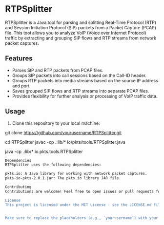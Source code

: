 # RTPSplitter

RTPSplitter is a Java tool for parsing and splitting Real-Time Protocol (RTP) and Session Initiation Protocol (SIP) packets from a Packet Capture (PCAP) file. This tool allows you to analyze VoIP (Voice over Internet Protocol) traffic by extracting and grouping SIP flows and RTP streams from network packet captures.

## Features

- Parses SIP and RTP packets from PCAP files.
- Groups SIP packets into call sessions based on the Call-ID header.
- Groups RTP packets into media streams based on the source IP address and port.
- Saves grouped SIP flows and RTP streams into separate PCAP files.
- Provides flexibility for further analysis or processing of VoIP traffic data.

## Usage

1. Clone this repository to your local machine:


git clone https://github.com/yourusername/RTPSplitter.git

cd RTPSplitter
javac -cp .:lib/* io/pkts/tools/RTPSplitter.java

java -cp .:lib/* io.pkts.tools.RTPSplitter
```bash
Dependencies
RTPSplitter uses the following dependencies:

pkts.io: A Java library for working with network packet captures.
pkts-io-pkts-2.0.1.jar: The pkts.io library JAR file.

Contributing
Contributions are welcome! Feel free to open issues or pull requests for any bugs or enhancements you'd like to see.

License
This project is licensed under the MIT License - see the LICENSE.md file for details.


Make sure to replace the placeholders (e.g., `yourusername`) with your actual GitHub username and adjust any paths or instructions as needed. Additionally, if you have any specific setup instructions or additional details about the tool, feel free to add them to the README.md file.
